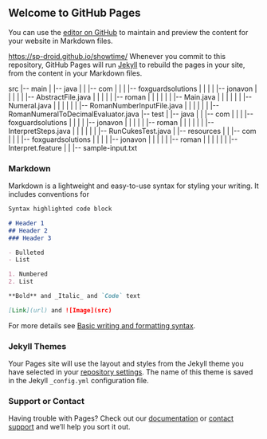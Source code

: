 ## Welcome to GitHub Pages

You can use the [editor on GitHub](https://github.com/sp-droid/showtime/edit/main/README.md) to maintain and preview the content for your website in Markdown files.

https://sp-droid.github.io/showtime/
Whenever you commit to this repository, GitHub Pages will run [Jekyll](https://jekyllrb.com/) to rebuild the pages in your site, from the content in your Markdown files.

src
   |-- main
   |   |-- java
   |   |   |-- com
   |   |   |   |-- foxguardsolutions
   |   |   |   |   |-- jonavon
   |   |   |   |   |   |-- AbstractFile.java
   |   |   |   |   |   |-- roman
   |   |   |   |   |   |   |-- Main.java
   |   |   |   |   |   |   |-- Numeral.java
   |   |   |   |   |   |   |-- RomanNumberInputFile.java
   |   |   |   |   |   |   |-- RomanNumeralToDecimalEvaluator.java
   |-- test
   |   |-- java
   |   |   |-- com
   |   |   |   |-- foxguardsolutions
   |   |   |   |   |-- jonavon
   |   |   |   |   |   |-- roman
   |   |   |   |   |   |   |-- InterpretSteps.java
   |   |   |   |   |   |   |-- RunCukesTest.java
   |   |-- resources
   |   |   |-- com
   |   |   |   |-- foxguardsolutions
   |   |   |   |   |-- jonavon
   |   |   |   |   |   |-- roman
   |   |   |   |   |   |   |-- Interpret.feature
   |   |   |-- sample-input.txt

### Markdown

Markdown is a lightweight and easy-to-use syntax for styling your writing. It includes conventions for

```markdown
Syntax highlighted code block

# Header 1
## Header 2
### Header 3

- Bulleted
- List

1. Numbered
2. List

**Bold** and _Italic_ and `Code` text

[Link](url) and ![Image](src)
```

For more details see [Basic writing and formatting syntax](https://docs.github.com/en/github/writing-on-github/getting-started-with-writing-and-formatting-on-github/basic-writing-and-formatting-syntax).

### Jekyll Themes

Your Pages site will use the layout and styles from the Jekyll theme you have selected in your [repository settings](https://github.com/sp-droid/showtime/settings/pages). The name of this theme is saved in the Jekyll `_config.yml` configuration file.

### Support or Contact

Having trouble with Pages? Check out our [documentation](https://docs.github.com/categories/github-pages-basics/) or [contact support](https://support.github.com/contact) and we’ll help you sort it out.
